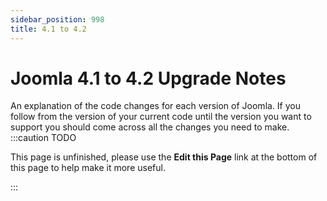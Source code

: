 ```yaml
---
sidebar_position: 998
title: 4.1 to 4.2
---
```


Joomla 4.1 to 4.2 Upgrade Notes
===============================
An explanation of the code changes for each version of Joomla.
If you follow from the version of your current code until the version you want to support you
should come across all the changes you need to make.
:::caution TODO

This page is unfinished, please use the **Edit this Page** link at the bottom of this page to help make it more useful.

:::
